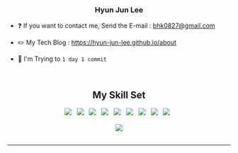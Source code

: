 <div align="center">
</div>  
  

### <div align="center">Hyun Jun Lee</div>  
  
  

- ❓ If you want to contact me, Send the E-mail : bhk0827@gmail.com  
  

- ✏️ My Tech Blog : https://hyun-jun-lee.github.io/about  

- 💪 I'm Trying to  `1 day 1 commit`
  

<br/>  


## <div align="center"> My Skill Set  </div>  


<div align="center">  
  <img src="https://img.shields.io/badge/Python-3776AB?style=flat-square&logo=Python&logoColor=white"/> &nbsp;
  <img src="https://img.shields.io/badge/Django-092E20?style=flat-square&logo=Django&logoColor=white"/> &nbsp;
  <img src="https://img.shields.io/badge/Flask-000000?style=flat-square&logo=Flask&logoColor=white"/> &nbsp;
  <img src="https://img.shields.io/badge/Scikit-learn-F7931E?style=flat-square&logo=Scikit-learn&logoColor=white"/> &nbsp;
  <img src="https://img.shields.io/badge/Keras-D00000?style=flat-square&logo=Keras&logoColor=white"/> &nbsp;
  <img src="https://img.shields.io/badge/MySQL-4479A1?style=flat-square&logo=MySQL&logoColor=white"/> &nbsp;
  <img src="https://img.shields.io/badge/Docker-2496ED?style=flat-square&logo=Docker&logoColor=white"/> &nbsp;
  <img src="https://img.shields.io/badge/JS-F7DF1E?style=flat-square&logo=JavaScript&logoColor=white"/> &nbsp;
  <img src="https://img.shields.io/badge/Git-F05032?style=flat-square&logo=Git&logoColor=white"/> &nbsp;
  
</div>



<br/>  

<div align="center">
<img src="https://komarev.com/ghpvc/?username=Hyun-Jun-Lee&&style=flat-square" align="center" />
</div>  

<br />

----

